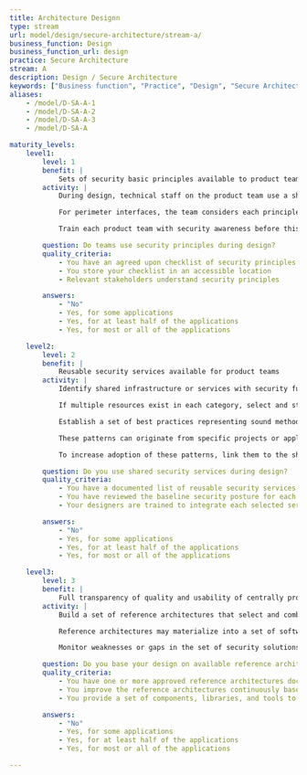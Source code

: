 ```yaml
---
title: Architecture Designn
type: stream
url: model/design/secure-architecture/stream-a/
business_function: Design
business_function_url: design
practice: Secure Architecture
stream: A
description: Design / Secure Architecture
keywords: ["Business function", "Practice", "Design", "Secure Architecture"]
aliases:
    - /model/D-SA-A-1
    - /model/D-SA-A-2
    - /model/D-SA-A-3
    - /model/D-SA-A

maturity_levels:
    level1:
        level: 1
        benefit: |
            Sets of security basic principles available to product teams
        activity: |
            During design, technical staff on the product team use a short checklist of security principles. Typically, security principles include defense in depth, securing the weakest link, use of secure defaults, simplicity in design of security functionality, secure failure, balance of security and usability, running with least privilege, avoidance of security by obscurity, etc.

            For perimeter interfaces, the team considers each principle in the context of the overall system and identifies features that can be added to bolster security at each such interface. Limit these such that they only take a small amount of extra effort beyond the normal implementation cost of functional requirements. Note anything larger, and schedule it for future releases.

            Train each product team with security awareness before this process, and incorporate more security-savvy staff to aid in making design decisions.

        question: Do teams use security principles during design?
        quality_criteria:
            - You have an agreed upon checklist of security principles
            - You store your checklist in an accessible location
            - Relevant stakeholders understand security principles

        answers:
            - "No"
            - Yes, for some applications
            - Yes, for at least half of the applications
            - Yes, for most or all of the applications

    level2:
        level: 2
        benefit: |
            Reusable security services available for product teams
        activity: |
            Identify shared infrastructure or services with security functionality. These typically include single-sign-on services, access control or entitlements services, logging and monitoring services or application-level firewalling. Collect and evaluate reusable systems to assemble a list of such resources and categorize them by the security mechanism they fulfill. Consider each resource in terms of why a product team would want to integrate with it, i.e. the benefits of using the shared resource.

            If multiple resources exist in each category, select and standardize on one or more shared services per category. Because future software development will rely on these services, review each thoroughly to ensure understanding of the baseline security posture. For each selected service, create design guidance for product teams to understand how to integrate with the system. Make the guidance available through training, mentorship, guidelines, and standards.

            Establish a set of best practices representing sound methods of implementing security functionality. You can research them or purchase them, and it is often more effective if you customize them so they are more specific to your organization. Example patterns include a single-sign-on subsystem, a cross-tier delegation model, a separation-of-duties authorization model, a centralized logging pattern, etc.

            These patterns can originate from specific projects or applications, but make sure you share them between different teams across the organization for efficient and consistent application of appropriate security solutions.

            To increase adoption of these patterns, link them to the shared security services, or implement them into actual component solutions that can be easily integrated into an application during development. Support the key technologies within the organization, for instance in case of different development stacks. Treat these solutions as actual applications with proper support in case of questions or issues.

        question: Do you use shared security services during design?
        quality_criteria:
            - You have a documented list of reusable security services, available to relevant stakeholders
            - You have reviewed the baseline security posture for each selected service
            - Your designers are trained to integrate each selected service following available guidance

        answers:
            - "No"
            - Yes, for some applications
            - Yes, for at least half of the applications
            - Yes, for most or all of the applications

    level3:
        level: 3
        benefit: |
            Full transparency of quality and usability of centrally provided security solutions
        activity: |
            Build a set of reference architectures that select and combine a verified set of security components to ensure a proper design of security. Reference platforms have advantages in terms of shortening audit and security-related reviews, increasing efficiency in development, and lowering maintenance overhead. Continuously maintain and improve the reference architecture based on new insights in the organization and within the community. Have architects, senior developers and other technical stakeholders participate in design and creation of reference platforms. After creation, teams maintain ongoing support and updates.

            Reference architectures may materialize into a set of software libraries and tools upon which project teams build their software. They serve as a starting point that standardizes the configuration-driven, security-by-default security approach. You can bootstrap the framework by selecting a particular project early in the lifecycle and having security-savvy staff work with them to build the security functionality in a generic way so that it can be extracted from the project and used elsewhere in the organization.

            Monitor weaknesses or gaps in the set of security solutions available in your organization continuously in the context of discussions on architecture, development, or operations. This serves as an input to improve the appropriateness and effectiveness of the reference architectures that you have in place.

        question: Do you base your design on available reference architectures?
        quality_criteria:
            - You have one or more approved reference architectures documented and available to stakeholders
            - You improve the reference architectures continuously based on insights and best practices
            - You provide a set of components, libraries, and tools to implement each reference architecture

        answers:
            - "No"
            - Yes, for some applications
            - Yes, for at least half of the applications
            - Yes, for most or all of the applications

---
```

